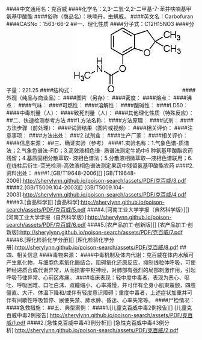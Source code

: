 ####中文通用名：克百威
####化学名：2,3-二氢-2,2-二甲基-7-苯并呋喃基甲氨基甲酸酯
####俗称（商品名）：呋喃丹，虫螨威，
####英文名：Carbofuran
####CASNo：1563-66-2
##一、理化性质
####分子式：C12H15NO3
####分子量：221.25
####结构式：![结构式](./assets/duwu/克百威/@0结构式.jpg)
####外观（纯品与商业品）：
####图片（另存）：
####密度：
####熔点：
####沸点：
####气味：
####可燃性：
####溶解性：
####酸碱性：
####LD50：
####中毒剂量（人）：
####致死剂量（人）：
####其他理化性质（特殊反应）：
##二、快速检测参考方法
###1.方法名称：
####方法原理：
####试剂：
####方法步骤（前处理）：
####试验结果（图片或视频）：
####相关评价：
####注意事项：
####方法出处：
###2.试剂盒：
####生产厂家：
####相关评价：
####信息来源：
##三、确证实验（参考）
####1.实验名称：1.气象色谱-质谱法；2.气象色谱法-FID；3.高效液相色谱- 质谱法测定牛奶中6 种氨基甲酸酯农药残留；4.基质固相分散萃取- 液相色谱法；5.分散液相微萃取—液相色谱联用；6.在线柱后衍生-荧光检测-高效液相色谱法测定果蔬中残留氨基甲酸酯农药
####2.资料出处：
####1.[GB/T19648-2006][]
[GB/T19648-2006]:http://sherylynn.github.io/poison-search/assets/PDF/克百威/3.pdf
####2.[GB/T5009.104-2003][]
[GB/T5009.104-2003]:http://sherylynn.github.io/poison-search/assets/PDF/克百威/4.pdf
####3.[食品科学][]
[食品科学]:http://sherylynn.github.io/poison-search/assets/PDF/克百威/5.pdf
####4.[河南工业大学学报（自然科学版）][]
[河南工业大学学报（自然科学版）]:http://sherylynn.github.io/poison-search/assets/PDF/克百威/6.pdf
####5.[农产品加工·创新版][]
[农产品加工·创新版]:http://sherylynn.github.io/poison-search/assets/PDF/克百威/7.pdf
####6.[理化检验化学分册][]
[理化检验化学分册]:http://sherylynn.github.io/poison-search/assets/PDF/克百威/8.pdf
##四、相关信息
####毒物来源：
####中毒机制及体内代谢：克百威在体内水解可产生氰化物，与细胞色素氧化酶结合，阻碍氧化还原反应，抑制线粒体呼吸，可使神经递质合成代谢异常，从而损害中枢神经，对肺部有强烈的局部刺激作用，引起呼吸节律异常、心前区疼痛。
####临床表现：轻中度中毒者，表现为恶心、呕吐、呼吸困难、口吐白沫、双瞳缩小、心率减慢，并可伴有全身小肌束震颤，四肢僵直、大汗、体温下降和/或伴有轻度意识障碍；重度中毒者，上述症状加重并可伴有间歇性呼吸暂停、尿便失禁、肺水肿、昏迷、心率失常等。
####尸检情况：
####急救措施：
##五、典型案例：
####1.[儿童克百威中毒2例报告][]
[儿童克百威中毒2例报告]:http://sherylynn.github.io/poison-search/assets/PDF/克百威/1.pdf
####2.[急性克百威中毒43例分析][]
[急性克百威中毒43例分析]:http://sherylynn.github.io/poison-search/assets/PDF/克百威/2.pdf
